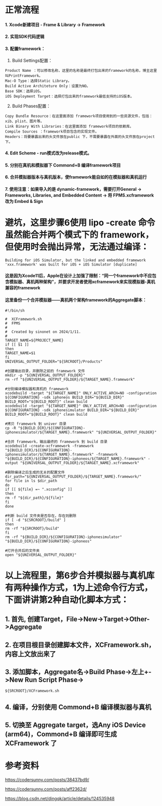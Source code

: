 # 正常流程

#### 1. Xcode新建项目 - Frame & Library -> Framework

#### 2. 实现SDK代码逻辑

#### 3. 配置framework：

  1. Build Settings配置：
     
    Product Name ：可以修改名称，这里的名称是最终打包出来的framework的名称，博主这里叫PrintFramework。
    Mac-O Type：选择Static Library。
    Build Active Architeture Only：设置为NO。
    Base SDK：选择iOS。
    iOS Deployment Target：选择打包出来的framework最低支持的iOS版本。

  2. Build Phases配置：
     
    Copy Bundle Resource：在这里面添加 framework项目使用到的一些资源文件，包括：xib、plist、图片等。
    Link Binary With Libraries：在这里面添加 framework项目的依赖库。
    Compile Sources ：framework项目包含的实现文件。
    Headers：将要暴露出来的头文件放在public 下，不需要暴露在外面的头文件放在project下。

#### 4. Edit Scheme - run模式改为release模式。
#### 5. 分别在真机和模拟器下 Commond+B 编译framework项目
#### 6. 合并模拟器版本与真机版本，使framework能自如的在模拟器和真机运行
#### 7. 使用注意：如果导入的是 dynamic-framework，需要打开General -> Frameworks, Libraries, and Embedded Content -> 将 FPMS.xcframework 改为 Embed & Sign

# 避坑，这里步骤6使用 lipo -create 命令虽然能合并两个模式下的 framework，但使用时会抛出异常，无法通过编译：
```
Building for iOS Simulator, but the linked and embedded framework 'xxx.framework' was built for iOS + iOS Simulator [duplicate]
```
#### 这是因为Xcode11后，Apple在设计上加强了限制：“同一个framework中不应包含模拟器、真机两种架构”，并要求开发者使用xcframework来实现模拟器-真机兼容的framework
#### 这里备份一个合并模拟器——真机两个架构framework的Aggregate脚本：
```
#!/bin/sh

#  XCFramework.sh
#  FPMS
#
#  Created by sinonet on 2024/1/11.
#
TARGET_NAME=${PROJECT_NAME}
if [[ $1 ]]
then
TARGET_NAME=$1
fi
UNIVERSAL_OUTPUT_FOLDER="${SRCROOT}/Products"

#创建输出目录，并删除之前的 framework 文件
mkdir -p "${UNIVERSAL_OUTPUT_FOLDER}"
rm -rf "${UNIVERSAL_OUTPUT_FOLDER}/${TARGET_NAME}.framework"

#分别编译模拟器和真机的 framework
xcodebuild -target "${TARGET_NAME}" ONLY_ACTIVE_ARCH=NO -configuration ${CONFIGURATION} -sdk iphoneos BUILD_DIR="${BUILD_DIR}" BUILD_ROOT="${BUILD_ROOT}" clean build
xcodebuild -target "${TARGET_NAME}" ONLY_ACTIVE_ARCH=NO -configuration ${CONFIGURATION} -sdk iphonesimulator BUILD_DIR="${BUILD_DIR}" BUILD_ROOT="${BUILD_ROOT}" clean build

#拷贝 framework 到 univer 目录
cp -R "${BUILD_DIR}/${CONFIGURATION}-iphonesimulator/${TARGET_NAME}.framework" "${UNIVERSAL_OUTPUT_FOLDER}"

#合并 framework，输出最终的 framework 到 build 目录
xcodebuild -create-xcframework -framework "${BUILD_DIR}/${CONFIGURATION}-iphonesimulator/${TARGET_NAME}.framework" -framework "${BUILD_DIR}/${CONFIGURATION}-iphoneos/${TARGET_NAME}.framework" -output "${UNIVERSAL_OUTPUT_FOLDER}/${TARGET_NAME}.xcframework"

#删除编译之后生成的无关的配置文件
dir_path="${UNIVERSAL_OUTPUT_FOLDER}/${TARGET_NAME}.framework/"
for file in ls $dir_path
do
if [[ ${file} =~ ".xcconfig" ]]
then
rm -f "${dir_path}/${file}"
fi
done

#判断 build 文件夹是否存在，存在则删除
if [ -d "${SRCROOT}/build" ]
then
rm -rf "${SRCROOT}/build"
fi
rm -rf "${BUILD_DIR}/${CONFIGURATION}-iphonesimulator" "${BUILD_DIR}/${CONFIGURATION}-iphoneos"

#打开合并后的文件夹
open "${UNIVERSAL_OUTPUT_FOLDER}"

```

# 以上流程里，第6步合并模拟器与真机库有两种操作方式，1为上述命令行方式，下面讲讲第2种自动化脚本方式：

## 1. 首先, 创建Target，File->New->Target->Other->Aggregate

## 2. 在项目根目录创建脚本文件，XCFramework.sh，内容上文放出来了

## 3. 添加脚本，Aggregate名->Build Phase->左上+->New Run Script Phase->
  ```
  ${SRCROOT}/XCFramework.sh
  ```
## 4. 编译，分别使用 Commond+B 编译模拟器与真机

## 5. 切换至 Aggregate target，选Any iOS Device (arm64)，Commond+B 编译即可生成 XCFramework 了

# 参考资料

https://codersunny.com/posts/38437bd9/

https://codersunny.com/posts/aff2362d/

https://blog.csdn.net/dingqk/article/details/124535948
  
